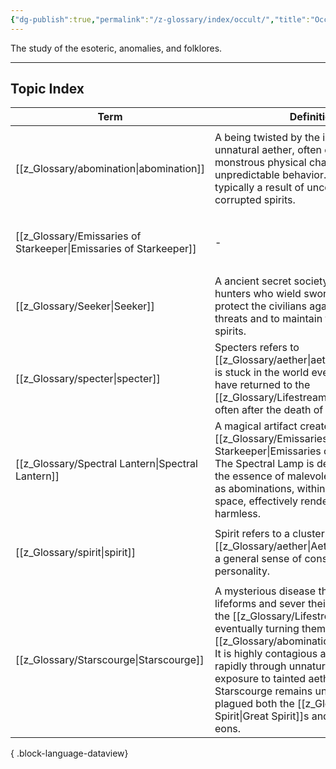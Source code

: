 ```yaml
---
{"dg-publish":true,"permalink":"/z-glossary/index/occult/","title":"Occult","contentClasses":"h-line hr-no-icon","tags":["GlossaryIndex/Topic"],"dgShowInlineTitle":true,"noteIcon":""}
---
```



The study of the esoteric, anomalies, and folklores. 

--- 
## Topic Index 

| Term                                                                 | Definition                                                                                                                                                                                                                                                                                                                                                                       | Topic                                                                                                                                                 | Related                                                                                                                                                                                                           |
| -------------------------------------------------------------------- | -------------------------------------------------------------------------------------------------------------------------------------------------------------------------------------------------------------------------------------------------------------------------------------------------------------------------------------------------------------------------------- | ----------------------------------------------------------------------------------------------------------------------------------------------------- | ----------------------------------------------------------------------------------------------------------------------------------------------------------------------------------------------------------------- |
| [[z_Glossary/abomination\|abomination]]                           | A being twisted by the influence of unnatural aether, often exhibiting monstrous physical characteristics and unpredictable behavior. Abominations are typically a result of uncontrolled magic or corrupted spirits.                                                                                                                                                            | <ul><li>[[z_Glossary/Index/Occult.md\\|Occult]]</li></ul>                                                                                             | <ul><li>[[z_Glossary.md\\|BACK TO INDEX]]</li><li>[[z_Glossary/Lifestream.md\\|Lifestream]]</li><li>[[z_Glossary/specter.md\\|specter]]</li><li>[[z_Glossary/Spectral Lantern.md\\|Spectral Lantern]]</li></ul>   |
| [[z_Glossary/Emissaries of Starkeeper\|Emissaries of Starkeeper]] | \-                                                                                                                                                                                                                                                                                                                                                                               | <ul><li>[[z_Glossary/Index/Occult.md\\|Occult]]</li><li>[[z_Glossary/Index/Organization.md\\|Organization]]</li></ul>                                 | <ul><li>[[z_Glossary.md\\|BACK TO INDEX]]</li><li>[[z_Glossary/Spectral Lantern.md\\|Spectral Lantern]]</li></ul>                                                                                                 |
| [[z_Glossary/Seeker\|Seeker]]                                     | A ancient secret society of abomination hunters who wield swords and sorcery to protect the civilians against supernatural threats and to maintain the balance of the spirits.                                                                                                                                                                                                   | <ul><li>[[z_Glossary/Index/Occult.md\\|Occult]]</li><li>[[z_Glossary/Index/Organization.md\\|Organization]]</li></ul>                                 | <ul><li>[[z_Glossary.md\\|BACK TO INDEX]]</li><li>[[z_Glossary/Spectral Lantern.md\\|Spectral Lantern]]</li></ul>                                                                                                 |
| [[z_Glossary/specter\|specter]]                                   | Specters refers to [[z_Glossary/aether\|aether]] energy that is stuck in the world even when it should have returned to the [[z_Glossary/Lifestream\|Lifestream]], often after the death of one's body.                                                                                                                                                                                                                    | <ul><li>[[z_Glossary/Index/Occult.md\\|Occult]]</li></ul>                                                                                             | <ul><li>[[z_Glossary.md\\|BACK TO INDEX]]</li><li>[[z_Glossary/abomination.md\\|abomination]]</li></ul>                                                                                                           |
| [[z_Glossary/Spectral Lantern\|Spectral Lantern]]                 | A magical artifact created by the [[z_Glossary/Emissaries of Starkeeper\|Emissaries of Starkeeper]]. The Spectral Lamp is designed to capture the essence of malevolent beings, known as abominations, within a contained space, effectively rendering them harmless.                                                                                                                                                 | <ul><li>[[z_Glossary/Index/Occult.md\\|Occult]]</li></ul>                                                                                             | <ul><li>[[z_Glossary.md\\|BACK TO INDEX]]</li><li>[[z_Glossary/abomination.md\\|abomination]]</li><li>[[z_Glossary/Emissaries of Starkeeper.md\\|Emissaries]]</li><li>[[z_Glossary/Seeker.md\\|Seeker]]</li></ul> |
| [[z_Glossary/spirit\|spirit]]                                     | Spirit refers to a cluster of [[z_Glossary/aether\|Aether]] that retains a general sense of consciousness and personality.                                                                                                                                                                                                                                                                          | <ul><li>[[z_Glossary/Index/Faith.md\\|Faith]]</li><li>[[z_Glossary/Index/Magic.md\\|Magic]]</li><li>[[z_Glossary/Index/Occult.md\\|Occult]]</li></ul> | <ul><li>[[z_Glossary.md\\|BACK TO INDEX]]</li><li>[[z_Glossary/aether.md\\|aether]]</li></ul>                                                                                                                     |
| [[z_Glossary/Starscourge\|Starscourge]]                           | A mysterious disease that infects lifeforms and sever their connection with the [[z_Glossary/Lifestream\|Lifestream]], eventually turning them into powerful [[z_Glossary/abomination\|abomination]]s. It is highly contagious and spreads rapidly through unnatural use of magic or exposure to tainted aether. The origin of Starscourge remains unknown, but it has plagued both the [[z_Glossary/Great Spirit\|Great Spirit]]s and mankind for eons. | <ul><li>[[z_Glossary/Index/History.md\\|History]]</li><li>[[z_Glossary/Index/Occult.md\\|Occult]]</li></ul>                                           | <ul><li>[[z_Glossary.md\\|BACK TO INDEX]]</li></ul>                                                                                                                                                               |

{ .block-language-dataview}
